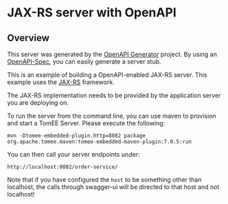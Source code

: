 # JAX-RS server with OpenAPI

## Overview
This server was generated by the [OpenAPI Generator](https://openapi-generator.tech) project. By using an
[OpenAPI-Spec](https://openapis.org), you can easily generate a server stub.

This is an example of building a OpenAPI-enabled JAX-RS server.
This example uses the [JAX-RS](https://jax-rs-spec.java.net/) framework.


The JAX-RS implementation needs to be provided by the application server you are deploying on.

To run the server from the command line, you can use maven to provision and start a TomEE Server.
Please execute the following:

```
mvn -Dtomee-embedded-plugin.http=8082 package org.apache.tomee.maven:tomee-embedded-maven-plugin:7.0.5:run
```

You can then call your server endpoints under:

```
http://localhost:8082/order-service/
```

Note that if you have configured the `host` to be something other than localhost, the calls through
swagger-ui will be directed to that host and not localhost!
